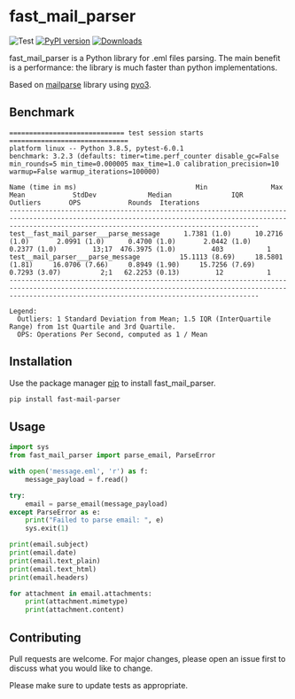 # fast_mail_parser
![Test](https://github.com/namecheap/fast_mail_parser/workflows/Test/badge.svg)
[![PyPI version](https://badge.fury.io/py/fast-mail-parser.svg)](https://badge.fury.io/py/fast-mail-parser)
[![Downloads](https://pepy.tech/badge/fast-mail-parser)](https://pepy.tech/project/fast-mail-parser)

fast_mail_parser is a Python library for .eml files parsing.
The main benefit is a performance: the library is much faster than python implementations.

Based on [mailparse](https://github.com/staktrace/mailparse) library using [pyo3](https://github.com/PyO3/pyo3).

## Benchmark

```
============================= test session starts ==============================
platform linux -- Python 3.8.5, pytest-6.0.1
benchmark: 3.2.3 (defaults: timer=time.perf_counter disable_gc=False min_rounds=5 min_time=0.000005 max_time=1.0 calibration_precision=10 warmup=False warmup_iterations=100000)

Name (time in ms)                              Min                Max               Mean            StdDev             Median               IQR            Outliers       OPS            Rounds  Iterations
-----------------------------------------------------------------------------------------------------------------------------------------------------------------------------------------------------------
test__fast_mail_parser___parse_message      1.7381 (1.0)      10.2716 (1.0)       2.0991 (1.0)      0.4700 (1.0)       2.0442 (1.0)      0.2377 (1.0)         13;17  476.3975 (1.0)         403           1
test__mail_parser___parse_message          15.1113 (8.69)     18.5801 (1.81)     16.0706 (7.66)     0.8949 (1.90)     15.7256 (7.69)     0.7293 (3.07)          2;1   62.2253 (0.13)         12           1
-----------------------------------------------------------------------------------------------------------------------------------------------------------------------------------------------------------

Legend:
  Outliers: 1 Standard Deviation from Mean; 1.5 IQR (InterQuartile Range) from 1st Quartile and 3rd Quartile.
  OPS: Operations Per Second, computed as 1 / Mean
```


## Installation

Use the package manager [pip](https://pypi.org/project/fast_mail_parser/) to install fast_mail_parser.

```bash
pip install fast-mail-parser
```

## Usage

```python
import sys
from fast_mail_parser import parse_email, ParseError

with open('message.eml', 'r') as f:
    message_payload = f.read()

try:
    email = parse_email(message_payload)
except ParseError as e:
    print("Failed to parse email: ", e)
    sys.exit(1)

print(email.subject)
print(email.date)
print(email.text_plain)
print(email.text_html)
print(email.headers)

for attachment in email.attachments:
    print(attachment.mimetype)
    print(attachment.content)

```

## Contributing
Pull requests are welcome. For major changes, please open an issue first to discuss what you would like to change.

Please make sure to update tests as appropriate.
